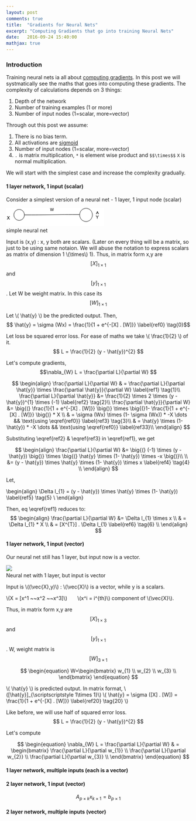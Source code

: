 ```yaml
---
layout: post
comments: true
title:  "Gradients for Neural Nets"
excerpt: "Computing Gradients that go into training Neural Nets"
date:   2016-09-24 15:40:00
mathjax: true
---
```



### Introduction

Training neural nets ia all about [computing gradients](http://deeplearning.stanford.edu/wiki/index.php/Deriving_gradients_using_the_backpropagation_idea). In this post we will systmatically see the maths that goes into computing these gradients. The complexity of calculations depends on 3 things: 

1. Depth of the network
2. Number of training examples (1 or more)
3. Number of input nodes (1=scalar, more=vector)

Through out this post we assume:
1. There is no bias term.
2. All activations are [sigmoid](https://www.quora.com/What-is-the-sigmoid-function-and-what-is-its-use-in-machine-learnings-neural-networks)
3. Number of input nodes (1=scalar, more=vector)
4. `.` is matrix multiplication, `*` is element wise product and ` $$\times$$ ` `X` is normal multiplication. 


We will start with the simplest case and increase the complexity gradually. 

#### **1 layer network, 1 input (scalar)**

Consider a simplest version of a neural net - 1 layer, 1 input node (scalar)

<div class="imgcap">
<img src="/assets/gradients/NN_1.png">
<div class="thecap">simple neural net</div>
</div>

Input is (x,y) : x, y both are scalars. (Later on every thing will be a matrix, so just to be using same notaion. We will abuse the notation to express scalars as matrix of dimension 1 \\(\times\\) 1). Thus, in matrix form x,y are $$[X]_{\scriptscriptstyle 1\times 1}$$ and $$[y]_{\scriptscriptstyle 1\times 1}$$. Let W be weight matrix. In this case its $$[W]_{\scriptscriptstyle 1\times 1}$$

<!--
**Deriving Policy Gradients**. I'd like to also give a sketch of where Policy Gradients come from mathematically. Policy Gradients are a special case of a more general *score function gradient estimator*. The general case is that when we have an expression of the form \\(E_{x \sim p(x \mid \theta)} [f(x)] \\) - i.e. the expectation of some scalar valued score function \\(f(x)\\) under some probability distribution \\(p(x;\theta)\\) parameterized by some \\(\theta\\). Hint hint, \\(f(x)\\) will become our reward function (or advantage function more generally) and \\(p(x)\\) will be our policy network, which is really a model for \\(p(a \mid I)\\), giving a distribution over actions for any image \\(I\\). Then we are interested in finding how we should shift the distribution (through its parameters \\(\theta\\)) to increase the scores of its samples, as judged by \\(f\\) (i.e. how do we change the network's parameters so that action samples get higher rewards). We have that:
-->


Let \\( \hat{y} \\) be the predicted output. Then, $$ \hat{y} = \sigma (Wx) = \frac{1}{1 + e^{-[X] . [W]}} \label{ref0} \tag{0}$$

Let loss be squared error loss. For ease of maths we take \\( \frac{1}{2} \\) of it. $$ L  = \frac{1}{2} (y - \hat{y})^{2} $$

Let's compute gradients, $$\nabla_{W} L = \frac{\partial L}{\partial W} $$

<!---
\begin{equation}
  \frac{\partial L}{\partial W} = \frac{\partial L}{\partial \hat{y}} \times \frac{\partial \hat{y}}{\partial W} 
  \tag{1}
  \frac{\partial L}{\partial \hat{y}} &= \frac{1}{2} \times 2 \times (y - \hat{y})^{1} \times (-1) 
  \tag{a}
\end{equation}
-->

$$
\begin{align}
\frac{\partial L}{\partial W} & = \frac{\partial L}{\partial \hat{y}} \times \frac{\partial \hat{y}}{\partial W} \label{ref1} \tag{1}\\
\frac{\partial L}{\partial \hat{y}} &= \frac{1}{2} \times 2 \times (y - \hat{y})^{1} \times (-1) \label{ref2} \tag{2}\\
\frac{\partial \hat{y}}{\partial W} &= \big{(} \frac{1}{1 + e^{-[X] . [W]}} \big{)} \times \big{(}1- \frac{1}{1 + e^{-[X] . [W]}} \big{)} * X \\
& = \sigma (Wx) \times (1- \sigma (Wx)) * -X \dots && \text{using \eqref{ref0}} \label{ref3} \tag{3}\\
& = \hat{y} \times (1- \hat{y}) * -X \dots && \text{using \eqref{ref0}} \label{ref33}\\
\end{align}
$$

Substituting \eqref{ref2} & \eqref{ref3} in \eqref{ref1}, we get 

$$
\begin{align}
\frac{\partial L}{\partial W} &= \big{(} (-1) \times (y - \hat{y}) \big{)} \times \big{(} \hat{y} \times (1- \hat{y}) \times -x \big{)}\\ \\
&= (y - \hat{y}) \times \hat{y} \times (1- \hat{y}) \times x \label{ref4} \tag{4} \\
\end{align}
$$

Let,  

\begin{align}
\Delta l_{1} = (y - \hat{y}) \times \hat{y} \times (1- \hat{y}) \label{ref5} \tag{5} \\
\end{align}


Then, eq \eqref{ref1} reduces to:	
$$ 
\begin{align}
\frac{\partial L}{\partial W} &= \Delta l_{1} \times x \\
& = \Delta l_{1} * X \\
& = [X^{T}] . \Delta l_{1} \label{ref6} \tag{6} \\
\end{align}
$$



#### __1 layer network, 1 input (vector)__

Our neural net still has 1 layer, but input now is a vector. 

<div class="imgcap">
<img src="/assets/gradients/NN_2.png">
<div class="thecap">Neural net with 1 layer, but input is vector</div>
</div>

Input is \\((\vec{X},y)\\) : \\(\vec{X}\\) is a vector, while y is a scalars. 

\\(X = [x^1 ~~x^2 ~~x^3]\\)		&nbsp; &nbsp; &nbsp; \\(x^i = i^{th}\\) component of \\(\vec{X}\\).
	


Thus, in matrix form x,y are $$[X]_{\scriptscriptstyle 1\times 3}$$ and $$[y]_{\scriptscriptstyle 1\times 1}$$. W, weight matrix is $$[W]_{\scriptscriptstyle 3 \times 1}$$

$$
\begin{equation}
     W=\begin{bmatrix}
         w_{1} \\
         w_{2} \\
         w_{3} \\
         \end{bmatrix}
\end{equation}
$$

\\( \hat{y} \\) is predicted output. In matrix format, \\([\hat{y}]_{\scriptscriptstyle 1\times 1}\\)
\\( \hat{y} = \sigma ([X] . [W]) = \frac{1}{1 + e^{-[X] . [W]}} \label{ref20} \tag{20} \\)



Like before, we will use half of squared error loss. $$ L  = \frac{1}{2} (y - \hat{y})^{2} $$

Let's compute 

$$
\begin{equation}
\nabla_{W} L = \frac{\partial L}{\partial W} 
& = \begin{bmatrix}
         \frac{\partial L}{\partial w_{1}} \\
         \frac{\partial L}{\partial w_{2}} \\
         \frac{\partial L}{\partial w_{3}} \\
         \end{bmatrix}
\end{equation}         
$$




#### __1 layer network, multiple inputs (each is a vector)__



#### 2 layer network, 1 input (vector)

$$A_{\scriptscriptstyle p\times k}x_{\scriptscriptstyle k\times 1}=b_{\scriptscriptstyle p\times 1}$$

#### 2 layer network, multiple inputs (vector)


<!---
Deriving Policy Gradients. I'd like to also give a sketch of where Policy Gradients come from mathematically. Policy Gradients are a special case of a more general score function gradient estimator. The general case is that when we have an expression of the form \(E_{x \sim p(x \mid \theta)} [f(x)] \) - i.e. the expectation of some scalar valued score function \(f(x)\) under some probability distribution \(p(x;\theta)\) parameterized by some \(\theta\). Hint hint, \(f(x)\) will become our reward function (or advantage function more generally) and \(p(x)\) will be our policy network, which is really a model for \(p(a \mid I)\), giving a distribution over actions for any image \(I\). Then we are interested in finding how we should shift the distribution (through its parameters \(\theta\)) to increase the scores of its samples, as judged by \(f\) (i.e. how do we change the network's parameters so that action samples get higher rewards). We have that:

$$
\begin{align}
\nabla_{\theta} E_x[f(x)] &= \nabla_{\theta} \sum_x p(x) f(x) & \text{definition of expectation} \\
& = \sum_x \nabla_{\theta} p(x) f(x) & \text{swap sum and gradient} \\
& = \sum_x p(x) \frac{\nabla_{\theta} p(x)}{p(x)} f(x) & \text{both multiply and divide by } p(x) \\
& = \sum_x p(x) \nabla_{\theta} \log p(x) f(x) & \text{use the fact that } \nabla_{\theta} \log(z) = \frac{1}{z} \nabla_{\theta} z \\
& = E_x[f(x) \nabla_{\theta} \log p(x) ] & \text{definition of expectation}
\end{align}
$$
-->






    
